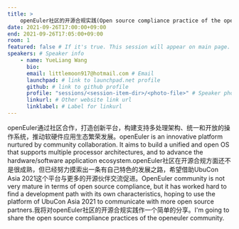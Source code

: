 ```yaml
---
title: >
    openEuler社区的开源合规实践(Open source compliance practice of the openEuler community) 
date: 2021-09-26T17:00:00+09:00
end: 2021-09-26T17:05:00+09:00
room: 1
featured: false # If it's true. This session will appear on main page.
speakers: # Speaker info
    - name: YueLiang Wang
      bio: 
      email: littlemoon917@hotmail.com # Email
      launchpad: # link to launchpad.net profile
      github: # link to github profile
      profile: "sessions/<session-item-dir>/<photo-file>" # Speaker photo
      linkurl: # Other website link url
      linklabel: # Label for linkurl
---
```

openEuler通过社区合作，打造创新平台，构建支持多处理架构、统一和开放的操作系统，推动软硬件应用生态繁荣发展。openEuler is an innovative platform nurtured by community collaboration. It aims to build a unified and open OS that supports multiple processor architectures, and to advance the hardware/software application ecosystem.openEuler社区在开源合规方面还不是很成熟，但已经努力摸索出一条有自己特色的发展之路，希望借助UbuCon Asia 2021这个平台与更多的开源伙伴交流促进。OpenEuler community is not very mature in terms of open source compliance, but it has worked hard to find a development path with its own characteristics, hoping to use the platform of UbuCon Asia 2021 to communicate with more open source partners.我将对openEuler社区的开源合规实践作一个简单的分享。I'm going to share the open source compliance practices of the openeuler community.


